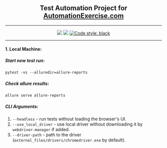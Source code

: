 <h2 align="center">Test Automation Project for <a href="https://www.automationexercise.com/">AutomationExercise.com</a></h2>

---

<p align="center">
<a><img src="https://img.shields.io/website-up-down-green-red/http/https://prog420.github.io/AutomationExercise.svg"></a>
<a><img src="https://img.shields.io/badge/python-3.8%20|%203.9%20|%203.10%20|%203.11-blue"></a>
<a href="https://github.com/psf/black"><img alt="Code style: black" src="https://img.shields.io/badge/code%20style-black-000000.svg"></a>
</p>

---

#### 1. Local Machine:

##### Start new test run:
    pytest -vs --alluredir=allure-reports

##### Check allure results:
    allure serve allure-reports

##### CLI Arguments:
1. `--headless` - run tests without loading the browser's UI.
2. `--use_local_driver` - use local driver without downloading it by `webdriver-manager` if added.
3. `--driver-path` - path to the driver (`external_files/drivers/chromedriver.exe` by default).